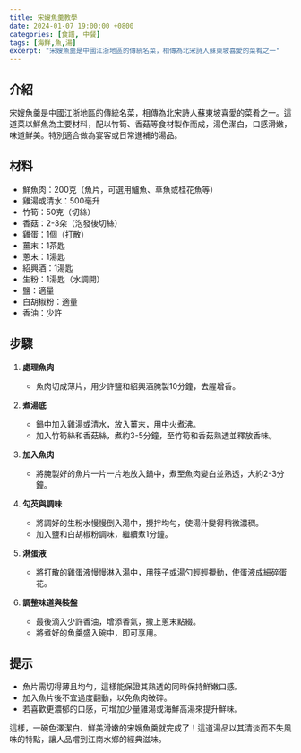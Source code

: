 ```yaml
---
title: 宋嫂魚羹教學
date: 2024-01-07 19:00:00 +0800
categories: [食譜, 中餐]
tags: [海鮮,魚,湯] 
excerpt: "宋嫂魚羹是中國江浙地區的傳統名菜，相傳為北宋詩人蘇東坡喜愛的菜肴之一"
---
```


## 介紹
宋嫂魚羹是中國江浙地區的傳統名菜，相傳為北宋詩人蘇東坡喜愛的菜肴之一。這道菜以鮮魚為主要材料，配以竹筍、香菇等食材製作而成，湯色潔白，口感滑嫩，味道鮮美。特別適合做為宴客或日常進補的湯品。

## 材料
- 鮮魚肉：200克（魚片，可選用鱸魚、草魚或桂花魚等）
- 雞湯或清水：500毫升
- 竹筍：50克（切絲）
- 香菇：2-3朵（泡發後切絲）
- 雞蛋：1個（打散）
- 薑末：1茶匙
- 蔥末：1湯匙
- 紹興酒：1湯匙
- 生粉：1湯匙（水調開）
- 鹽：適量
- 白胡椒粉：適量
- 香油：少許

## 步驟

1. **處理魚肉**
   - 魚肉切成薄片，用少許鹽和紹興酒腌製10分鐘，去腥增香。

2. **煮湯底**
   - 鍋中加入雞湯或清水，放入薑末，用中火煮沸。
   - 加入竹筍絲和香菇絲，煮約3-5分鐘，至竹筍和香菇熟透並釋放香味。

3. **加入魚肉**
   - 將腌製好的魚片一片一片地放入鍋中，煮至魚肉變白並熟透，大約2-3分鐘。

4. **勾芡與調味**
   - 將調好的生粉水慢慢倒入湯中，攪拌均勻，使湯汁變得稍微濃稠。
   - 加入鹽和白胡椒粉調味，繼續煮1分鐘。

5. **淋蛋液**
   - 將打散的雞蛋液慢慢淋入湯中，用筷子或湯勺輕輕攪動，使蛋液成細碎蛋花。

6. **調整味道與裝盤**
   - 最後滴入少許香油，增添香氣，撒上蔥末點綴。
   - 將煮好的魚羹盛入碗中，即可享用。

## 提示
- 魚片需切得薄且均勻，這樣能保證其熟透的同時保持鮮嫩口感。
- 加入魚片後不宜過度翻動，以免魚肉破碎。
- 若喜歡更濃郁的口感，可增加少量雞湯或海鮮高湯來提升鮮味。

這樣，一碗色澤潔白、鮮美滑嫩的宋嫂魚羹就完成了！這道湯品以其清淡而不失風味的特點，讓人品嚐到江南水鄉的經典滋味。
